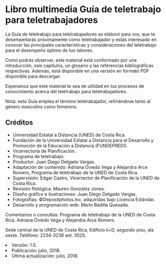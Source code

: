 # Libro multimedia Guía de teletrabajo para teletrabajadores
La Guía de teletrabajo para teletrabajadores se elaboró para vos, que te desempeñarás próximamente como teletrabajador y estás interesado en conocer las principales características y consideraciones del teletrabajo para el desempeño óptimo de tus labores.

Como podrás observar, este material está conformado por una introducción, seis capítulos, un glosario y las referencias bibliográficas respectivas. Además, está disponible en una versión en formato PDF disponible para descargar.

Esperamos que este material te sea de utilidad en tus procesos de conocimiento acerca del teletrabajo para teletrabajadores.

Nota: esta Guía emplea el término teletrabajador, refiriéndose tanto al género masculino como femenino.

## Créditos
* Universidad Estatal a Distancia (UNED) de Costa Rica.
* Fundación de la Universidad Estatal a Distancia para el Desarrollo y Promoción de la Educación a Distancia (FUNDEPREDI).
* Vicerrectoría de Planificación.
* Programa de teletrabajo.
* Productor: Juan Diego Delgado Vargas.
* Adaptación de contenido: Adriana Oviedo Vega y Alejandra Arce Romero, Programa de teletrabajo de la UNED de Costa Rica.
* Supervisión: Edgar Castro, Vicerrector de Planificación de la UNED de Costa Rica.
* Revisión filológica: Mauren González Jones.
* Diseño gráfico e ilustraciones: Juan Diego Delgado Vargas.
* Fotografías: ©Depositphotos.Inc, adquiridas bajo Licencia Estándar.
* Desarrollo y programación web: Mario Badilla Quesada.

Comentarios o consultas:
Programa de teletrabajo de la UNED de Costa Rica.
Adriana Oviedo Vega y Alejandra Arce Romero.

Sede central de la UNED de Costa Rica, Edificio Ii+D, segundo piso, ala oeste.
Teléfono: 2234-3236 ext. 3525.

<li>Versión: 1.0.</li>
<li>Publicación: julio, 2018.</li>
<li>Última actualización: julio, 2018.</li>
